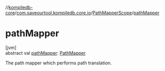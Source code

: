 //[kompiledb-core](../../../index.md)/[com.saveourtool.kompiledb.core.io](../index.md)/[PathMapperScope](index.md)/[pathMapper](path-mapper.md)

# pathMapper

[jvm]\
abstract val [pathMapper](path-mapper.md): [PathMapper](../-path-mapper/index.md)

The path mapper which performs path translation.
